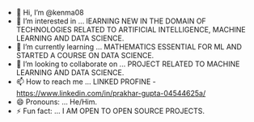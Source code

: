- 👋 Hi, I’m @kenma08
- 👀 I’m interested in ... lEARNING NEW IN THE DOMAIN OF TECHNOLOGIES RELATED TO ARTIFICIAL INTELLIGENCE, MACHINE LEARNING AND DATA SCIENCE.
- 🌱 I’m currently learning ... MATHEMATICS ESSENTIAL FOR ML AND STARTED A COURSE ON DATA SCIENCE.
- 💞️ I’m looking to collaborate on ... PROJECT RELATED TO MACHINE LEARNING AND DATA SCIENCE.
- 📫 How to reach me ... LINKED PROFINE - https://www.linkedin.com/in/prakhar-gupta-04544625a/
- 😄 Pronouns: ... He/Him.
- ⚡ Fun fact: ... I AM OPEN TO OPEN SOURCE PROJECTS.

<!---
kenma08/kenma08 is a ✨ special ✨ repository because its `README.md` (this file) appears on your GitHub profile.
You can click the Preview link to take a look at your changes.
--->
